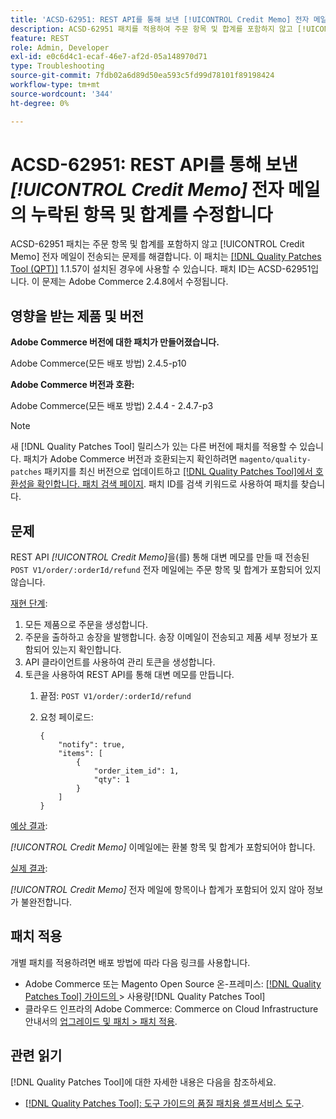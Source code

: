 ```yaml
---
title: 'ACSD-62951: REST API를 통해 보낸 [!UICONTROL Credit Memo] 전자 메일의 누락된 항목 및 합계를 수정합니다'
description: ACSD-62951 패치를 적용하여 주문 항목 및 합계를 포함하지 않고 [!UICONTROL Credit Memo] 전자 메일이 전송되는 Adobe Commerce 문제를 해결합니다.
feature: REST
role: Admin, Developer
exl-id: e0c6d4c1-ecaf-46e7-af2d-05a148970d71
type: Troubleshooting
source-git-commit: 7fdb02a6d89d50ea593c5fd99d78101f89198424
workflow-type: tm+mt
source-wordcount: '344'
ht-degree: 0%

---
```


# ACSD-62951: REST API를 통해 보낸 *[!UICONTROL Credit Memo]* 전자 메일의 누락된 항목 및 합계를 수정합니다

ACSD-62951 패치는 주문 항목 및 합계를 포함하지 않고 [!UICONTROL Credit Memo] 전자 메일이 전송되는 문제를 해결합니다. 이 패치는 [[!DNL Quality Patches Tool (QPT)]](/help/tools/quality-patches-tool/quality-patches-tool-to-self-serve-quality-patches.md) 1.1.57이 설치된 경우에 사용할 수 있습니다. 패치 ID는 ACSD-62951입니다. 이 문제는 Adobe Commerce 2.4.8에서 수정됩니다.

## 영향을 받는 제품 및 버전

**Adobe Commerce 버전에 대한 패치가 만들어졌습니다.**

Adobe Commerce(모든 배포 방법) 2.4.5-p10

**Adobe Commerce 버전과 호환:**

Adobe Commerce(모든 배포 방법) 2.4.4 - 2.4.7-p3

>[!NOTE]
>
>새 [!DNL Quality Patches Tool] 릴리스가 있는 다른 버전에 패치를 적용할 수 있습니다. 패치가 Adobe Commerce 버전과 호환되는지 확인하려면 `magento/quality-patches` 패키지를 최신 버전으로 업데이트하고 [[!DNL Quality Patches Tool]에서 호환성을 확인합니다. 패치 검색 페이지](https://experienceleague.adobe.com/tools/commerce-quality-patches/index.html?lang=ko). 패치 ID를 검색 키워드로 사용하여 패치를 찾습니다.

## 문제

REST API *[!UICONTROL Credit Memo]*&#x200B;을(를) 통해 대변 메모를 만들 때 전송된 `POST V1/order/:orderId/refund` 전자 메일에는 주문 항목 및 합계가 포함되어 있지 않습니다.

<u>재현 단계</u>:

1. 모든 제품으로 주문을 생성합니다.
1. 주문을 출하하고 송장을 발행합니다. 송장 이메일이 전송되고 제품 세부 정보가 포함되어 있는지 확인합니다.
1. API 클라이언트를 사용하여 관리 토큰을 생성합니다.
1. 토큰을 사용하여 REST API를 통해 대변 메모를 만듭니다.
   1. 끝점: `POST V1/order/:orderId/refund`
   1. 요청 페이로드:

      ```
      {  
          "notify": true,  
          "items": [  
              {  
                  "order_item_id": 1,  
                  "qty": 1  
              }  
          ]  
      }  
      ```

<u>예상 결과</u>:

*[!UICONTROL Credit Memo]* 이메일에는 환불 항목 및 합계가 포함되어야 합니다.

<u>실제 결과</u>:

*[!UICONTROL Credit Memo]* 전자 메일에 항목이나 합계가 포함되어 있지 않아 정보가 불완전합니다.

## 패치 적용

개별 패치를 적용하려면 배포 방법에 따라 다음 링크를 사용합니다.

* Adobe Commerce 또는 Magento Open Source 온-프레미스: [[!DNL Quality Patches Tool]  가이드의 ](/help/tools/quality-patches-tool/usage.md)> 사용량[!DNL Quality Patches Tool]
* 클라우드 인프라의 Adobe Commerce: Commerce on Cloud Infrastructure 안내서의 [업그레이드 및 패치 > 패치 적용](https://experienceleague.adobe.com/docs/commerce-cloud-service/user-guide/develop/upgrade/apply-patches.html?lang=ko).


## 관련 읽기

[!DNL Quality Patches Tool]에 대한 자세한 내용은 다음을 참조하세요.

* [[!DNL Quality Patches Tool]: 도구 가이드의 품질 패치용 셀프서비스 도구](/help/tools/quality-patches-tool/quality-patches-tool-to-self-serve-quality-patches.md).
